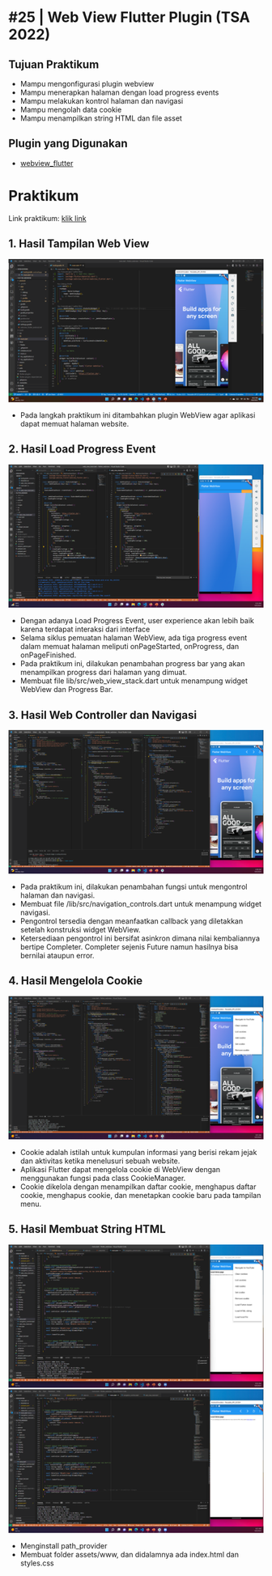 # #25 | Web View Flutter Plugin (TSA 2022)

## Tujuan Praktikum

* Mampu mengonfigurasi plugin webview 
* Mampu menerapkan halaman dengan load progress events
* Mampu melakukan kontrol halaman dan navigasi 
* Mampu mengolah data cookie 
* Mampu menampilkan string HTML dan file asset

## Plugin yang Digunakan

* [webview_flutter](https://pub.dev/packages/webview_flutter)

# Praktikum

Link praktikum: [klik link](https://github.com/ferdyfebriyanto/webview_flutter/files/9524709/Pertemuan.25.-.Plugin.Web.View.Flutter.pptx)


## 1. Hasil Tampilan Web View

![Hasil Tampilan Web View](./images/01.png)

* Pada langkah praktikum ini ditambahkan plugin WebView agar aplikasi dapat memuat halaman website.

## 2. Hasil Load Progress Event

![Hasil Load Progress Event](./images/02.png)

* Dengan adanya Load Progress Event, user experience akan lebih baik karena terdapat interaksi dari interface 
* Selama siklus pemuatan halaman WebView, ada tiga progress event dalam memuat halaman meliputi onPageStarted, onProgress, dan onPageFinished. 
* Pada praktikum ini, dilakukan penambahan progress bar yang akan menampilkan progress dari halaman yang dimuat.
* Membuat file lib/src/web_view_stack.dart untuk menampung widget WebView dan Progress Bar.


## 3. Hasil Web Controller dan Navigasi

![Hasil Web Controller dan Navigasi](./images/03.png)

* Pada praktikum ini, dilakukan penambahan fungsi untuk mengontrol halaman dan navigasi.
* Membuat file /lib/src/navigation_controls.dart untuk menampung widget navigasi.
* Pengontrol tersedia dengan meanfaatkan callback yang diletakkan setelah konstruksi widget WebView. 
* Ketersediaan pengontrol ini bersifat asinkron dimana nilai kembaliannya bertipe Completer. Completer sejenis Future namun hasilnya bisa bernilai ataupun error.


## 4. Hasil Mengelola Cookie

![Hasil Mengelola Cookie](./images/04.png)

* Cookie adalah istilah untuk kumpulan informasi yang berisi rekam jejak dan aktivitas ketika menelusuri sebuah website. 
* Aplikasi Flutter dapat mengelola cookie di WebView dengan menggunakan fungsi pada class CookieManager. 
* Cookie dikelola dengan menampilkan daftar cookie, menghapus daftar cookie, menghapus cookie, dan menetapkan cookie baru pada tampilan menu. 

## 5. Hasil Membuat String HTML

![Hasil Tampilan Web View](./images/06.png)
![Hasil Tampilan Web View](./images/05.png)


* Menginstall path_provider
* Membuat folder assets/www, dan didalamnya ada index.html dan styles.css

